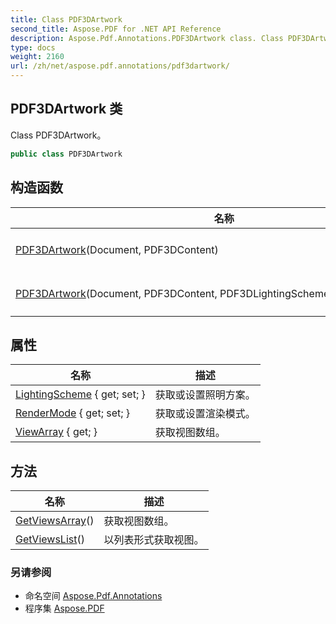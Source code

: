 ```yaml
---
title: Class PDF3DArtwork
second_title: Aspose.PDF for .NET API Reference
description: Aspose.Pdf.Annotations.PDF3DArtwork class. Class PDF3DArtwork
type: docs
weight: 2160
url: /zh/net/aspose.pdf.annotations/pdf3dartwork/
---
```

## PDF3DArtwork 类

Class PDF3DArtwork。

```csharp
public class PDF3DArtwork
```

## 构造函数

| 名称 | 描述 |
| --- | --- |
| [PDF3DArtwork](pdf3dartwork/#constructor)(Document, PDF3DContent) | 初始化 `PDF3DArtwork` 类的新实例。 |
| [PDF3DArtwork](pdf3dartwork/#constructor_1)(Document, PDF3DContent, PDF3DLightingScheme, PDF3DRenderMode) | 初始化 `PDF3DArtwork` 类的新实例。 |

## 属性

| 名称 | 描述 |
| --- | --- |
| [LightingScheme](../../aspose.pdf.annotations/pdf3dartwork/lightingscheme/) { get; set; } | 获取或设置照明方案。 |
| [RenderMode](../../aspose.pdf.annotations/pdf3dartwork/rendermode/) { get; set; } | 获取或设置渲染模式。 |
| [ViewArray](../../aspose.pdf.annotations/pdf3dartwork/viewarray/) { get; } | 获取视图数组。 |

## 方法

| 名称 | 描述 |
| --- | --- |
| [GetViewsArray](../../aspose.pdf.annotations/pdf3dartwork/getviewsarray/)() | 获取视图数组。 |
| [GetViewsList](../../aspose.pdf.annotations/pdf3dartwork/getviewslist/)() | 以列表形式获取视图。 |

### 另请参阅

* 命名空间 [Aspose.Pdf.Annotations](../../aspose.pdf.annotations/)
* 程序集 [Aspose.PDF](../../)